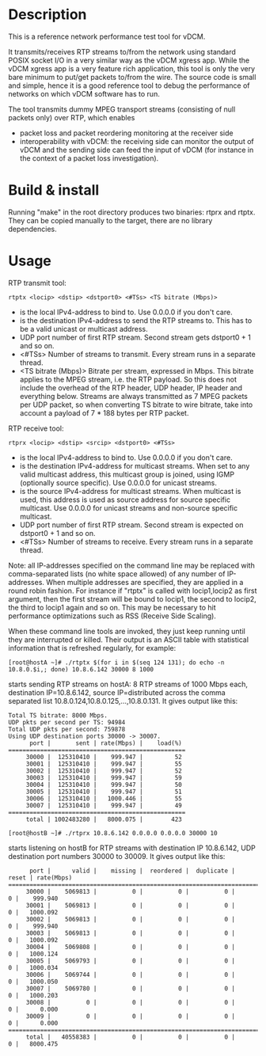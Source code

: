 # Description
This is a reference network performance test tool for vDCM.

It transmits/receives RTP streams to/from the network using standard POSIX socket I/O in a very similar way as the vDCM xgress app.
While the vDCM xgress app is a very feature rich application, this tool is only the very bare minimum to put/get packets to/from the wire.
The source code is small and simple, hence it is a good reference tool to debug the performance of
networks on which vDCM software has to run.

The tool transmits dummy MPEG transport streams (consisting of null packets only) over RTP, which enables 
- packet loss and packet reordering monitoring at the receiver side
- interoperability with vDCM: the receiving side can monitor the output of vDCM and the sending side can feed the input of vDCM
  (for instance in the context of a packet loss investigation).
  
# Build & install

Running "make" in the root directory produces two binaries: rtprx and rtptx.
They can be copied manually to the target, there are no library dependencies.

# Usage

RTP transmit tool:
```
rtptx <locip> <dstip> <dstport0> <#TSs> <TS bitrate (Mbps)>
```
- <locip> is the local IPv4-address to bind to. Use 0.0.0.0 if you don't care.
- <dstip> is the destination IPv4-address to send the RTP streams to. This has to be a valid unicast or multicast address.
- <dstport0> UDP port number of first RTP stream. Second stream gets dstport0 + 1 and so on.
- <#TSs> Number of streams to transmit. Every stream runs in a separate thread.
- <TS bitrate (Mbps)> Bitrate per stream, expressed in Mbps. This bitrate applies to the MPEG stream, i.e. the RTP payload.
  So this does not include the overhead of the RTP header, UDP header, IP header and everything below.
  Streams are always transmitted as 7 MPEG packets per UDP packet, so when converting TS bitrate to wire bitrate, 
  take into account a payload of 7 * 188 bytes per RTP packet.
  
RTP receive tool:
```
rtprx <locip> <dstip> <srcip> <dstport0> <#TSs>
```
- <locip> is the local IPv4-address to bind to. Use 0.0.0.0 if you don't care.
- <dstip> is the destination IPv4-address for multicast streams. When set to any valid multicast address, this multicast group is joined, using IGMP (optionally source specific). Use 0.0.0.0 for unicast streams.
- <srcip> is the source IPv4-address for multicast streams. When multicast is used, this address is used as source address for source specific multicast. Use 0.0.0.0 for unicast streams and non-source specific multicast.
- <dstport0> UDP port number of first RTP stream. Second stream is expected on dstport0 + 1 and so on.
- <#TSs> Number of streams to receive. Every stream runs in a separate thread.

Note: all IP-addresses specified on the command line may be replaced with comma-separated lists (no white space allowed) of any number of IP-addresses.
When multiple addresses are specified, they are applied in a round robin fashion. For instance if "rtptx" is called with locip1,locip2 as first argument,
then the first stream will be bound to locip1, the second to locip2, the third to locip1 again and so on.
This may be necessary to hit performance optimizations such as RSS (Receive Side Scaling).

When these command line tools are invoked, they just keep running until they are interrupted or killed. Their output is an ASCII
table with statistical information that is refreshed regularly, for example:

```
[root@hostA ~]# ./rtptx $(for i in $(seq 124 131); do echo -n 10.8.0.$i,; done) 10.8.6.142 30000 8 1000
```
starts sending RTP streams on hostA: 8 RTP streams of 1000 Mbps each, destination IP=10.8.6.142, source IP=distributed across the comma separated list 10.8.0.124,10.8.0.125,…,10.8.0.131.
It gives output like this:
```
Total TS bitrate: 8000 Mbps.
UDP pkts per second per TS: 94984
Total UDP pkts per second: 759878
Using UDP destination ports 30000 -> 30007.
      port |       sent | rate(Mbps) |    load(%)
==================================================
     30000 |  125310410 |    999.947 |         52
     30001 |  125310410 |    999.947 |         55
     30002 |  125310410 |    999.947 |         52
     30003 |  125310410 |    999.947 |         59
     30004 |  125310410 |    999.947 |         50
     30005 |  125310410 |    999.947 |         51
     30006 |  125310410 |   1000.446 |         55
     30007 |  125310410 |    999.947 |         49
==================================================
     total | 1002483280 |   8000.075 |        423
```

```
[root@hostB ~]# ./rtprx 10.8.6.142 0.0.0.0 0.0.0.0 30000 10
```
starts listening on hostB for RTP streams with destination IP 10.8.6.142, UDP destination port numbers 30000 to 30009.
It gives output like this:
```
      port |      valid |    missing |  reordered |  duplicate |      reset | rate(Mbps)
=========================================================================================
     30000 |    5069813 |          0 |          0 |          0 |          0 |    999.940
     30001 |    5069813 |          0 |          0 |          0 |          0 |   1000.092
     30002 |    5069813 |          0 |          0 |          0 |          0 |    999.940
     30003 |    5069813 |          0 |          0 |          0 |          0 |   1000.092
     30004 |    5069808 |          0 |          0 |          0 |          0 |   1000.124
     30005 |    5069793 |          0 |          0 |          0 |          0 |   1000.034
     30006 |    5069744 |          0 |          0 |          0 |          0 |   1000.050
     30007 |    5069780 |          0 |          0 |          0 |          0 |   1000.203
     30008 |          0 |          0 |          0 |          0 |          0 |      0.000
     30009 |          0 |          0 |          0 |          0 |          0 |      0.000
=========================================================================================
     total |   40558383 |          0 |          0 |          0 |          0 |   8000.475
```
